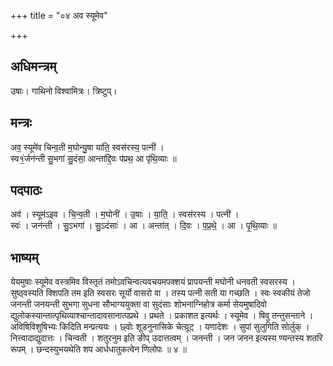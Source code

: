 +++
title = "०४ अव स्यूमेव"

+++
## अधिमन्त्रम्
उषाः। गाथिनो विश्वामित्रः। त्रिष्टुप्।

## मन्त्रः
अव॒ स्यूमे॑व चिन्व॒ती म॒घोन्यु॒षा या॑ति॒ स्वस॑रस्य॒ पत्नी॑ ।  
स्व१॒॑र्जन॑न्ती सु॒भगा॑ सु॒दंसा॒ आन्ता॑द्दि॒वः प॑प्रथ॒ आ पृ॑थि॒व्याः ॥

## पदपाठः
अव॑ । स्यूम॑ऽइव । चि॒न्व॒ती । म॒घोनी॑ । उ॒षाः । या॒ति॒ । स्वस॑रस्य । पत्नी॑ ।  
स्वः॑ । जन॑न्ती । सु॒ऽभगा॑ । सु॒ऽदंसाः॑ । आ । अन्ता॑त् । दि॒वः । प॒प्र॒थे॒ । आ । पृ॒थि॒व्याः ॥

## भाष्यम्
येयमुषाः स्यूमेव वस्त्रमिव विस्तृतं तमोऽवचिन्वत्यवचयमपक्शयं प्रापयन्ती मघोनी धनवती स्वसरस्य । सुष्ठ्वस्यति क्शिपति तम इति स्वसरः सूर्यो वासरो वा । तस्य पत्नी सती या गच्छति । स्वः स्वकीयं तेजो जनन्ती जनयन्ती सुभगा सुधना सौभाग्ययुक्ता वा सुदंसाः शोभनाग्निहोत्र कर्मा सेयमुषादिवो द्युलोकस्यान्तात्पृथिव्याश्चान्तादावसानात्पप्रथे । प्रथते । प्रकाशत इत्यर्थः । स्यूमेव । षिवु तन्तुसन्ताने । अविषिविशुषिभ्यः किदिति मन्प्रत्ययः । छ्वोः शूडनुनासिके चेत्य़ूट् । यणादेशः । सुपां सुलुगिति सोर्लुक् । नित्त्वादाद्युदात्तः । चिन्वती । शतुरनुम इति ङीप् उदात्तत्वम् । जनन्ती । जन जनन इत्यस्य ण्यन्तस्य शतरि रूपम् । छन्दस्युभयथेति शप आर्धधातुकत्वेन णिलोपः ॥ ४ ॥